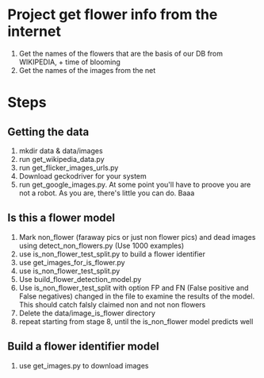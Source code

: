 # Project get flower info from the internet
1. Get the names of the flowers that are the basis of our DB from WIKIPEDIA, + time of blooming
2. Get the names of the images from the net

# Steps
## Getting the data
1. mkdir data & data/images
2. run get_wikipedia_data.py
3. run get_flicker_images_urls.py
4. Download geckodriver for your system
5. run get_google_images.py. At some point you'll have to proove you are not a robot. As you are,
there's little you can do. Baaa
## Is this a flower model
1. Mark non_flower (faraway pics or just non flower pics) and dead images using detect_non_flowers.py (Use 1000 examples)
2. use is_non_flower_test_split.py to build a flower identifier
3. use get_images_for_is_flower.py
4. use is_non_flower_test_split.py
5. Use build_flower_detection_model.py
6. Use is_non_flower_test_split with option FP and FN (False positive and False negatives) changed in the file to examine the results of the model. This should catch falsly claimed non and not non flowers
7. Delete the data/image_is_flower directory
8. repeat starting from stage 8, until the is_non_flower model predicts well
## Build a flower identifier model
1. use get_images.py to download images

